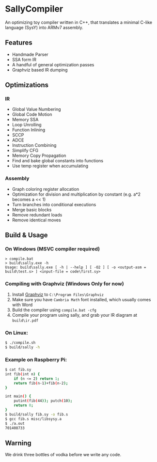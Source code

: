 # SallyCompiler

An optimizing toy compiler written in C++, that translates a minimal C-like language (SysY) into ARMv7 assembly.

## Features

- Handmade Parser
- SSA form IR
- A handful of general optimization passes
- Graphviz based IR dumping

## Optimizations

### IR

- Global Value Numbering
- Global Code Motion
- Memory SSA
- Loop Unrolling
- Function Inlining
- SCCP
- ADCE
- Instruction Combining
- Simplify CFG
- Memory Copy Propagation
- Find and bake global constants into functions
- Use temp register when accumulating

### Assembly

- Graph coloring register allocation
- Optimization for division and multiplication by constant (e.g. a*2 becomes a << 1)
- Turn branches into conditional executions
- Merge basic blocks
- Remove redundant loads
- Remove identical moves

## Build & Usage

### On Windows (MSVC compiler required)

```batch
> compile.bat
> build\sally.exe -h
Usage: build\sally.exe [ -h | --help ] [ -O2 ] [ -o <output-asm = build\test.s> ] <input-file = code\first.sy>
```

### Compiling with Graphviz (Windows Only for now)

1. Install [Graphviz](http://www.graphviz.org/download/) to `C:\Program Files\Graphviz`
2. Make sure you have `Cambria Math` font installed, which usually comes with Word
3. Build the compiler using `compile.bat -cfg`
4. Compile your program using sally, and grab your IR diagram at `build\ir.pdf`

### On Linux:

```bash
$ ./compile.sh
$ build/sally -h
```

### Example on Raspberry Pi:

```bash
$ cat fib.sy
int fib(int n) {
    if (n <= 2) return 1;
    return fib(n-1)+fib(n-2);
}

int main() {
    putint(fib(44)); putch(10);
    return 0;
}
$ build/sally fib.sy -o fib.s
$ gcc fib.s misc/libsysy.a
$ ./a.out
701408733
```



## Warning

We drink three bottles of vodka before we write any code.
